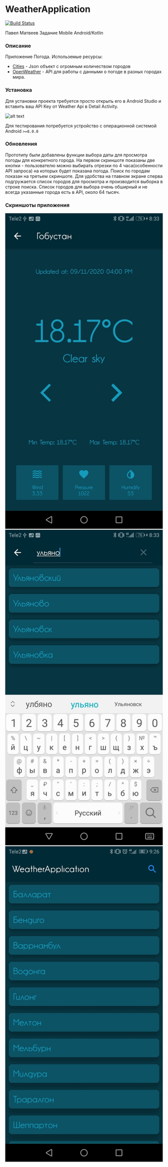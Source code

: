 # WeatherApplication
[![Build Status](https://travis-ci.com/PawMaw/WeatherApplication.svg?branch=master)](https://travis-ci.com/PawMaw/WeatherApplication.svg?branch=master)

Павел Матвеев
Задание Mobile Android/Kotlin
### Описание

Приложение Погода.
Использемые ресурсы:
- [Cities] - Json объект с огромным количеством городов
- [OpenWeather] - API для работы с данными о погоде в разных городах мира.

[Cities]: <https://raw.githubusercontent.com/aZolo77/citiesBase/master/cities.json>
[OpenWeather]: <https://openweathermap.org/>

### Установка
Для установки проекта требуется просто открыть его в Android Studio и вставить ваш API Key от Weather Api в Detail Activity.

![alt text](screen4.jpg "Место для ввода API ключа")

Для тестирования потребуется устройство с операционной системой Android ```>=8.0.0```

### Обновления
Прототипу были добавлены функции выбора даты для просмотра погоды для конкретного города. 
На первом скриншоте показаны две кнопки - пользователю можно выбирать отрезки по 4 часа(особенности API запроса) на которых будет показана погода. 
Поиск по городам показан на третьем скриншоте. Для удобства на главном экране сперва подгружается список городов для 
просмотра и производится выборка в строке поиска. Список городов для выбора очень обширный и не всегда указанные города есть в API, около 64 тысяч. 

### Скриншоты приложения
![alt text](screen1.jpg "Скриншот 1")
![alt text](screen2.jpg "Скриншот 2")
![alt text](screen3.jpg "Скриншот 3")

